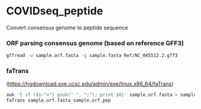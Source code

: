 # COVIDseq_peptide
Convert consensus genome to peptide sequence

### ORF parsing consensus genome (based on reference GFF3)

```bash
gffread -w sample.orf.fasta -g sample.fasta Ref/NC_045512.2.gff3
```

### faTrans
(https://hgdownload.soe.ucsc.edu/admin/exe/linux.x86_64/faTrans)
```bash
awk '{ if ($1~">") gsub(" ", ";"); print $0}' sample.orf.fasta > sample.orf.fasta
faTrans sample.orf.fasta sample.orf.pep
```
